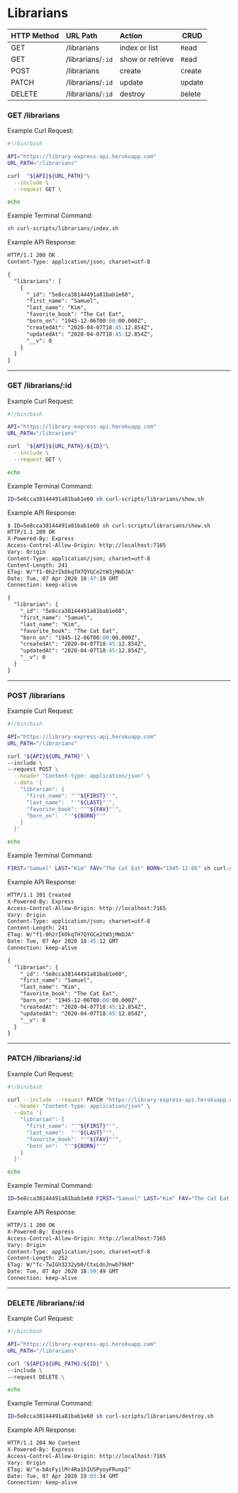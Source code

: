 # Librarians

| HTTP Method   | URL Path          | Action           | CRUD     |
|:--------------|:------------------|:-----------------|----------|
| GET           | /librarians       | index or list    | `R`ead   |
| GET           | /librarians/`:id` | show or retrieve | `R`ead   |
| POST          | /librarians       | create           | `C`reate |
| PATCH         | /librarians/`:id` | update           | `U`pdate |
| DELETE        | /librarians/`:id` | destroy          | `D`elete |

### GET /librarians

Example Curl Request:

```sh
#!/bin/bash

API="https://library-express-api.herokuapp.com"
URL_PATH="/librarians"

curl  "${API}${URL_PATH}"\
  --include \
  --request GET \

echo

```

Example Terminal Command:

```sh
sh curl-scripts/librarians/index.sh
```

Example API Response:

```md
HTTP/1.1 200 OK
Content-Type: application/json; charset=utf-8

{
  "librarians": [
    {
      "_id": "5e8cca38144491a81bab1e60",
      "first_name": "Samuel",
      "last_name": "Kim",
      "favorite_book": "The Cat Eat",
      "born_on": "1945-12-06T00:00:00.000Z",
      "createdAt": "2020-04-07T18:45:12.854Z",
      "updatedAt": "2020-04-07T18:45:12.854Z",
      "__v": 0
    }
  ]
}
```

---

### GET /librarians/:id

Example Curl Request:

```sh
#!/bin/bash

API="https://library-express-api.herokuapp.com"
URL_PATH="/librarians"

curl  "${API}${URL_PATH}/${ID}"\
  --include \
  --request GET \

echo
```

Example Terminal Command:

```sh
ID=5e8cca38144491a81bab1e60 sh curl-scripts/librarians/show.sh
```

Example API Response:

```md
$ ID=5e8cca38144491a81bab1e60 sh curl-scripts/librarians/show.sh
HTTP/1.1 200 OK
X-Powered-By: Express
Access-Control-Allow-Origin: http://localhost:7165
Vary: Origin
Content-Type: application/json; charset=utf-8
Content-Length: 241
ETag: W/"f1-0h2rIkOkqTH7QYGCe2tW3jMmDJA"
Date: Tue, 07 Apr 2020 18:47:19 GMT
Connection: keep-alive

{
  "librarian": {
    "_id": "5e8cca38144491a81bab1e60",
    "first_name": "Samuel",
    "last_name": "Kim",
    "favorite_book": "The Cat Eat",
    "born_on": "1945-12-06T00:00:00.000Z",
    "createdAt": "2020-04-07T18:45:12.854Z",
    "updatedAt": "2020-04-07T18:45:12.854Z",
    "__v": 0
  }
}
```

---

### POST /librarians

Example Curl Request:

```sh
#!/bin/bash

API="https://library-express-api.herokuapp.com"
URL_PATH="/librarians"

curl "${API}${URL_PATH}" \
--include \
--request POST \
  --header "Content-type: application/json" \
  --data '{
    "librarian": {
      "first_name": "'"${FIRST}"'",
      "last_name":  "'"${LAST}"'",
      "favorite_book": "'"${FAV}"'",
      "born_on":  "'"${BORN}"'"
    }
  }'

echo
```

Example Terminal Command:

```sh
FIRST="Samuel" LAST="Kim" FAV="The Cat Eat" BORN="1945-12-06" sh curl-scripts/librarians/create.sh
```

Example API Response:

```md
HTTP/1.1 201 Created
X-Powered-By: Express
Access-Control-Allow-Origin: http://localhost:7165
Vary: Origin
Content-Type: application/json; charset=utf-8
Content-Length: 241
ETag: W/"f1-0h2rIkOkqTH7QYGCe2tW3jMmDJA"
Date: Tue, 07 Apr 2020 18:45:12 GMT
Connection: keep-alive

{
  "librarian": {
    "_id": "5e8cca38144491a81bab1e60",
    "first_name": "Samuel",
    "last_name": "Kim",
    "favorite_book": "The Cat Eat",
    "born_on": "1945-12-06T00:00:00.000Z",
    "createdAt": "2020-04-07T18:45:12.854Z",
    "updatedAt": "2020-04-07T18:45:12.854Z",
    "__v": 0
  }
}
```

---

### PATCH /librarians/:id

Example Curl Request:

```sh
#!/bin/bash

curl --include --request PATCH "https://library-express-api.herokuapp.com/librarians/${ID}" \
  --header "Content-type: application/json" \
  --data '{
    "librarian": {
      "first_name": "'"${FIRST}"'",
      "last_name":  "'"${LAST}"'",
      "favorite_book": "'"${FAV}"'",
      "born_on":  "'"${BORN}"'"
    }
  }'

echo
```

Example Terminal Command:

```sh
ID=5e8cca38144491a81bab1e60 FIRST="Samuel" LAST="Kim" FAV="The Cat Eat My Gymsuit" BORN="1985-12-06" sh curl-scripts/librarians/update.sh
```

Example API Response:

```md
HTTP/1.1 200 OK
X-Powered-By: Express
Access-Control-Allow-Origin: http://localhost:7165
Vary: Origin
Content-Type: application/json; charset=utf-8
Content-Length: 252
ETag: W/"fc-7wIGh3232yb0/CtxLdnJnwb79kM"
Date: Tue, 07 Apr 2020 18:59:49 GMT
Connection: keep-alive
```

---

### DELETE /librarians/:id

Example Curl Request:

```sh
#!/bin/bash

API="https://library-express-api.herokuapp.com"
URL_PATH="/librarians"

curl "${API}${URL_PATH}/${ID}" \
--include \
--request DELETE \

echo

```

Example Terminal Command:

```sh
ID=5e8cca38144491a81bab1e60 sh curl-scripts/librarians/destroy.sh
```

Example API Response:

```md
HTTP/1.1 204 No Content
X-Powered-By: Express
Access-Control-Allow-Origin: http://localhost:7165
Vary: Origin
ETag: W/"a-bAsFyilMr4Ra1hIU5PyoyFRunpI"
Date: Tue, 07 Apr 2020 19:03:34 GMT
Connection: keep-alive
```
